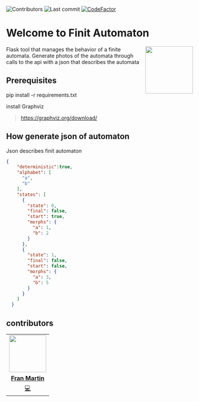 
<!-- start project-info -->
<!--
project_title: Finit Automaton
github_project: https://github.com/manudiv16/Finit_Automat
license: MIT
icon: ../doc/Thompson-kleene-star.svg
homepage: https://github.com/manudiv16/Finit_Automat
license-badge: False
contributors-badge: True
lastcommit-badge: True
codefactor-badge: True
--->

<!-- end project-info -->

<!-- start badges -->

![Contributors](https://img.shields.io/github/contributors-anon/manudiv16/Finit_Automat)
![Last commit](https://img.shields.io/github/last-commit/manudiv16/Finit_Automat)
[![CodeFactor](https://www.codefactor.io/repository/github/manudiv16/Finit_Automat/badge/master)](https://www.codefactor.io/repository/github/manudiv16/Finit_Automat/overview/master)
<!-- end badges -->

<!-- start description -->
# Welcome to Finit Automaton
<img id="icon" width="128" height="128" align="right" src="doc/icon.png"/>
Flask tool that manages the behavior of a finite automata.
Generate photos of the automata through calls to the api 
with a json that describes the automata

<!-- end description -->

<!-- start prerequisites -->
## Prerequisites

pip install -r requirements.txt

install Graphviz
> https://graphviz.org/download/

<!-- end prerequisites -->

<!-- start installing -->


<!-- end installing -->

<!-- start using -->
## How generate json of automaton

Json describes finit automaton
```json
{
    "deterministic":true,
    "alphabet": [
      "a",
      "b"
    ],
    "states": [
      {
        "state": 0,
        "final": false,
        "start": true,
        "morphs": {
          "a": 1,
          "b": 2
        }
      },
      {
        "state": 1,
        "final": false,
        "start": false,
        "morphs": {
          "a": 3,
          "b": 5
        }
      }
    ]
  }
```

<!-- end using -->

<!-- start contributing -->


<!-- end contributing -->

<!-- start contributors -->


<!-- end contributors -->

<!-- start table-contributors -->
## contributors 
<table id="contributors">
	<tr id="info_avatar">
		<td id="manudiv16" align="center">
			<a href="https://github.com/manudiv16">
				<img src="https://avatars3.githubusercontent.com/u/38869988?v=4" width="100px"/>
			</a>
		</td>
	</tr>
	<tr id="info_name">
		<td id="manudiv16" align="center">
			<a href="https://github.com/manudiv16">
				<strong>Fran Martin</strong>
			</a>
		</td>
	</tr>
	<tr id="info_commit">
		<td id="manudiv16" align="center">
			<a href="/commits?author=manudiv16">
				<span id="role">💻</span>
			</a>
		</td>
	</tr>
</table>
<!-- end table-contributors -->
